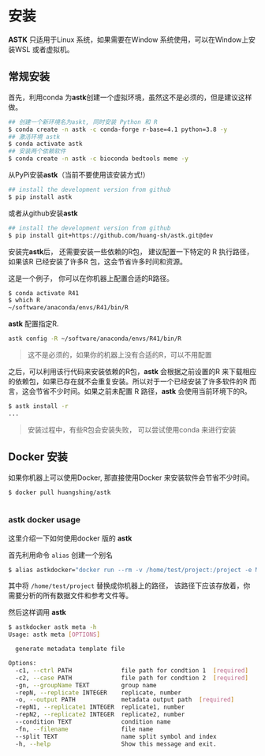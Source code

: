 # 安装

**ASTK** 只适用于Linux 系统，如果需要在Window 系统使用，可以在Window上安装WSL 或者虚拟机。

## 常规安装

首先，利用conda 为**astk**创建一个虚拟环境，虽然这不是必须的，但是建议这样做。

```bash
## 创建一个新环境名为askt, 同时安装 Python 和 R
$ conda create -n astk -c conda-forge r-base=4.1 python=3.8 -y
## 激活环境 astk
$ conda activate astk
## 安装两个依赖软件
$ conda create -n astk -c bioconda bedtools meme -y
```

从PyPi安装**astk**（当前不要使用该安装方式!）

```bash
## install the development version from github
$ pip install astk
```

或者从github安装**astk**

```bash
## install the development version from github
$ pip install git+https://github.com/huang-sh/astk.git@dev

```

安装完**astk**后， 还需要安装一些依赖的R包， 建议配置一下特定的 R 执行路径，如果该R 已经安装了许多R 包，这会节省许多时间和资源。

这是一个例子， 你可以在你机器上配置合适的R路径。

```bash
$ conda activate R41
$ which R
~/software/anaconda/envs/R41/bin/R
```

**astk** 配置指定R.

```bash
astk config -R ~/software/anaconda/envs/R41/bin/R
```

> 这不是必须的，如果你的机器上没有合适的R，可以不用配置

之后，可以利用该行代码来安装依赖的R包，**astk** 会根据之前设置的R 来下载相应的依赖包，如果已存在就不会重复安装。所以对于一个已经安装了许多软件的R 而言，这会节省不少时间。如果之前未配置 R 路径，**astk** 会使用当前环境下的R。

```bash
$ astk install -r 
...
```

> 安装过程中，有些R包会安装失败， 可以尝试使用conda 来进行安装

## Docker 安装

如果你机器上可以使用Docker, 那直接使用Docker 来安装软件会节省不少时间。

```bash
$ docker pull huangshing/astk
 
```

### astk docker usage

这里介绍一下如何使用docker 版的 **astk**

首先利用命令 `alias` 创建一个别名

```bash
$ alias astkdocker="docker run --rm -v /home/test/project:/project -e MY_USER=$(id -u) huangshing/astk"
```

其中将 `/home/test/project` 替换成你机器上的路径， 该路径下应该存放着，你需要分析的所有数据文件和参考文件等。

然后这样调用 **astk**

```bash
$ astkdocker astk meta -h
Usage: astk meta [OPTIONS]

  generate metadata template file

Options:
  -c1, --ctrl PATH              file path for condtion 1  [required]
  -c2, --case PATH              file path for condtion 2  [required]
  -gn, --groupName TEXT         group name
  -repN, --replicate INTEGER    replicate, number
  -o, --output PATH             metadata output path  [required]
  -repN1, --replicate1 INTEGER  replicate1, number
  -repN2, --replicate2 INTEGER  replicate2, number
  --condition TEXT              condition name
  -fn, --filename               file name
  --split TEXT                  name split symbol and index
  -h, --help                    Show this message and exit.

```
